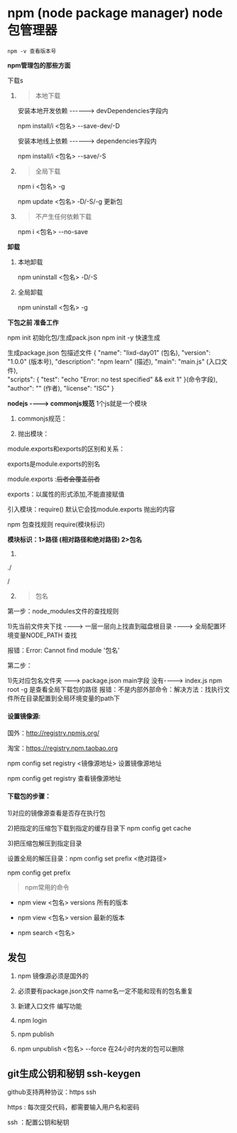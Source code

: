 # npm (node package manager) node包管理器
    npm -v 查看版本号

**npm管理包的那些方面**

下载s
 1. >本地下载

    安装本地开发依赖   ------>  devDependencies字段内 

    npm install/i <包名> --save-dev/-D

    安装本地线上依赖   ------>   dependencies字段内 

    npm install/i <包名> --save/-S

 2. >全局下载

    npm i <包名> -g

    npm update <包名> -D/-S/-g 更新包

 3. >不产生任何依赖下载

    npm i <包名> --no-save

**卸载**
 1. 本地卸载

    npm uninstall <包名> -D/-S

 2. 全局卸载

    npm uninstall <包名> -g

    
**下包之前 准备工作**

npm init 初始化包/生成pack.json 
npm init -y 快速生成

生成package.json 包描述文件
{   "name": "lixd-day01" (包名),
    "version": "1.0.0" (版本号),
    "description": "npm learn" (描述),
    "main": "main.js" (入口文件),  
    "scripts": { "test": "echo "Error: no test specified" && exit 1" }(命令字段),
    "author": "" (作者), 
    "license": "ISC"
}


**nodejs ----> commonjs规范**
1个js就是一个模块

1. commonjs规范：

 1.  抛出模块：

module.exports和exports的区别和关系：

exports是module.exports的别名

module.exports :~~后者会覆盖前者~~

exports：以属性的形式添加,不能直接赋值

引入模块：require() 默认它会找module.exports 抛出的内容

npm 包查找规则
require(模块标识)

**模块标识：1>路径 (相对路径和绝对路径) 2>包名**

1. >

./

/

2. >包名

第一步：node_modules文件的查找规则

1)先当前文件夹下找 ----> 一层一层向上找直到磁盘根目录 ----> 全局配置环境变量NODE_PATH 查找  

报错：Error: Cannot find module '包名'

第二步：

1)先对应包名文件夹 --->  package.json  main字段  没有----> index.js
npm root -g 是查看全局下载包的路径
报错：不是内部外部命令：解决方法：找执行文件所在目录配置到全局环境变量的path下

#### 设置镜像源:
国外：http://registry.npmjs.org/

淘宝：https://registry.npm.taobao.org

npm config set registry <镜像源地址> 设置镜像源地址

npm config get registry 查看镜像源地址

#### 下载包的步骤：
1)对应的镜像源查看是否存在执行包

2)把指定的压缩包下载到指定的缓存目录下  npm config get cache

3)把压缩包解压到指定目录  

设置全局的解压目录：npm config set prefix <绝对路径>

npm config get prefix 
>npm常用的命令
+ npm view <包名> versions 所有的版本

+ npm view <包名> version 最新的版本

+ npm search <包名>

## 发包
1. npm 镜像源必须是国外的

2. 必须要有package.json文件 name名一定不能和现有的包名重复

3. 新建入口文件 编写功能

4. npm login

5. npm publish

6. npm unpublish <包名> --force 在24小时内发的包可以删除

## git生成公钥和秘钥 ssh-keygen
github支持两种协议：https ssh

https : 每次提交代码，都需要输入用户名和密码

ssh ：配置公钥和秘钥

